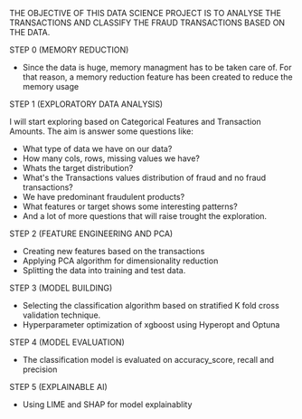 THE OBJECTIVE OF THIS DATA SCIENCE PROJECT IS TO ANALYSE THE TRANSACTIONS AND CLASSIFY THE FRAUD TRANSACTIONS BASED ON THE DATA.


STEP 0 (MEMORY REDUCTION)

- Since the data is huge, memory managment has to be taken care of.
For that reason, a memory reduction feature has been created to reduce the 
memory usage

STEP 1 (EXPLORATORY DATA ANALYSIS)

I will start exploring based on Categorical Features and Transaction Amounts.
The aim is answer some questions like:
- What type of data we have on our data?
- How many cols, rows, missing values we have?
- Whats the target distribution?
- What's the Transactions values distribution of fraud and no fraud transactions?
- We have predominant fraudulent products? 
- What features or target shows some interesting patterns? 
- And a lot of more questions that will raise trought the exploration. 

STEP 2 (FEATURE ENGINEERING AND PCA)

- Creating new features based on the transactions
- Applying PCA algorithm for dimensionality reduction
- Splitting the data into training and test data.

STEP 3 (MODEL BUILDING)

- Selecting the classification algorithm based on stratified K fold cross validation technique.
- Hyperparameter optimization of xgboost using Hyperopt and Optuna

STEP 4 (MODEL EVALUATION)

- The classification model is evaluated on accuracy_score, recall and precision

STEP 5 (EXPLAINABLE AI)

- Using LIME and SHAP for model explainablity
